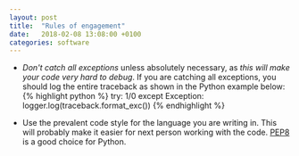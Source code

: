 ```yaml
---
layout: post
title:  "Rules of engagement"
date:   2018-02-08 13:08:00 +0100
categories: software
---
```


* *Don't catch all exceptions* unless absolutely necessary, as *this will make
  your code very hard to debug*. If you are catching all exceptions, you should
  log the entire traceback as shown in the Python example below:
  {% highlight python %}
  try:
      1/0
  except Exception:
      logger.log(traceback.format_exc())
  {% endhighlight %}

* Use the prevalent code style for the language you are writing in. This will
  probably make it easier for next person working with the code.
  [PEP8](https://www.python.org/dev/peps/pep-0008/ "PEP8") is a good choice for
  Python.